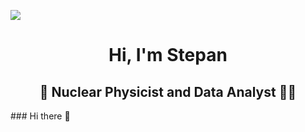 ![](https://github.com/StepanKatin/StepanKatin/commit/e9d12f1c91cc67fc487b6362d7774cbb9ef7b7a6)

<h1 align="center"> Hi, I'm Stepan </h1>
<h2 align="center"> &#128301; Nuclear Physicist and Data Analyst &#128105;&#8205;&#128187;  </h2>
### Hi there 👋

<!--
**StepanKatin/StepanKatin** is a ✨ _special_ ✨ repository because its `README.md` (this file) appears on your GitHub profile.

Here are some ideas to get you started:

- 🔭 I’m currently working on ...
- 🌱 I’m currently learning ...
- 👯 I’m looking to collaborate on ...
- 🤔 I’m looking for help with ...
- 💬 Ask me about ...
- 📫 How to reach me: ...
- 😄 Pronouns: ...
- ⚡ Fun fact: ...
-->
